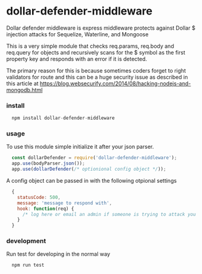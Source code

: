 # dollar-defender-middleware
Dollar defender middleware is express middleware protects against Dollar $ injection attacks for Sequelize, Waterline, and Mongoose

This is a very simple module that checks req.params, req.body and req.query for objects and recursively scans for the $ symbol as the first property key and responds with an error if it is detected.

The primary reason for this is because sometimes coders forget to right validators for route and this can be a huge security issue as described in this article at https://blog.websecurify.com/2014/08/hacking-nodejs-and-mongodb.html

### install
```javascript
  npm install dollar-defender-middleware
```

### usage
To use this module simple initialize it after your json parser.
```javascript
  const dollarDefender = require('dollar-defender-middleware');
  app.use(bodyParser.json());
  app.use(dollarDefender(/* optionional config object */));
```

A config object can be passed in with the following otpional settings
```javascript
  {
    statusCode: 500,
    message: 'message to respond with',
    hook: function(req) {
      /* log here or email an admin if someone is trying to attack you with a dollar injection */
    }
  }
```

### development
Run test for developing in the normal way
```
  npm run test
```

